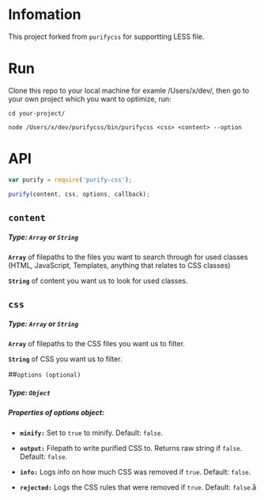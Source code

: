 # Infomation

This project forked from `purifycss` for supportting LESS file.

# Run

Clone this repo to your local machine for examle /Users/x/dev/, then go to your own project which you want to optimize, run:

```
cd your-project/

node /Users/x/dev/purifycss/bin/purifycss <css> <content> --option

```



# API
```javascript
var purify = require('purify-css');

purify(content, css, options, callback);
```

## ```content```
##### Type: ```Array``` or ```String```

**```Array```** of filepaths to the files you want to search through for used classes (HTML, JavaScript, Templates, anything that relates to CSS classes)

**```String```** of content you want us to look for used classes.


## ```css```
##### Type: ```Array``` or ```String```

**```Array```** of filepaths to the CSS files you want us to filter.

**```String```** of CSS you want us to filter.


##```options (optional)```
##### Type: ```Object```

##### Properties of options object:

* **```minify:```** Set to ```true``` to minify. Default: ```false```.

* **```output:```** Filepath to write purified CSS to. Returns raw string if ```false```. Default: ```false```.

* **```info:```** Logs info on how much CSS was removed if ```true```. Default: ```false```.

* **```rejected:```** Logs the CSS rules that were removed if ```true```. Default: ```false```.å

